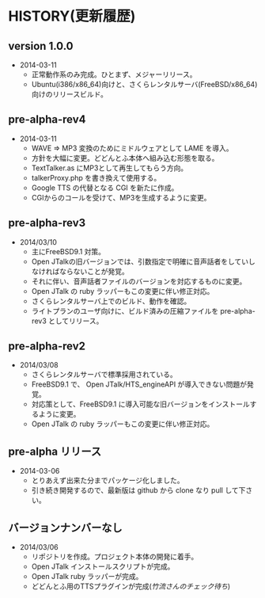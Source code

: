 # HISTORY(更新履歴)

## version 1.0.0
* 2014-03-11
    * 正常動作系のみ完成。ひとまず、メジャーリリース。
    * Ubuntu(i386/x86_64)向けと、さくらレンタルサーバ(FreeBSD/x86_64)向けのリリースビルド。

## pre-alpha-rev4
* 2014-03-11
    * WAVE => MP3 変換のためにミドルウェアとして LAME を導入。
    * 方針を大幅に変更。どどんとふ本体へ組み込む形態を取る。
    * TextTalker.as にMP3として再生してもらう方向。
    * talkerProxy.php を書き換えて使用する。
    * Google TTS の代替となる CGI を新たに作成。
    * CGIからのコールを受けて、MP3を生成するように変更。

## pre-alpha-rev3
* 2014/03/10
    * 主にFreeBSD9.1 対策。
    * Open JTalkの旧バージョンでは、引数指定で明確に音声話者をしていしなければならないことが発覚。
    * それに伴い、音声話者ファイルのバージョンを対応するものに変更。
    * Open JTalk の ruby ラッパーもこの変更に伴い修正対応。
    * さくらレンタルサーバ上でのビルド、動作を確認。
    * ライトプランのユーザ向けに、ビルド済みの圧縮ファイルを pre-alpha-rev3 としてリリース。

## pre-alpha-rev2
* 2014/03/08
    * さくらレンタルサーバで標準採用されている。
    * FreeBSD9.1 で、 Open JTalk/HTS_engineAPI が導入できない問題が発覚。
    * 対応策として、FreeBSD9.1 に導入可能な旧バージョンをインストールするように変更。
    * Open JTalk の ruby ラッパーもこの変更に伴い修正対応。

## pre-alpha リリース
* 2014-03-06
    * とりあえず出来た分までパッケージ化しました。
    * 引き続き開発するので、最新版は github から clone なり pull して下さい。

## バージョンナンバーなし
* 2014/03/06
    * リポジトリを作成。プロジェクト本体の開発に着手。
    * Open JTalk インストールスクリプトが完成。
    * Open JTalk ruby ラッパーが完成。
    * どどんとふ用のTTSプラグインが完成(*竹流さんのチェック待ち*)


